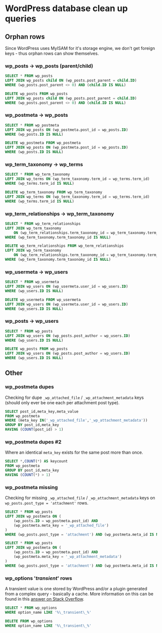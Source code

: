 # WordPress database clean up queries

## Orphan rows
Since WordPress uses MyISAM for it's storage engine, we don't get foreign keys - thus orphan rows can show themselves.

### wp_posts -> wp_posts (parent/child)

```sql
SELECT * FROM wp_posts
LEFT JOIN wp_posts child ON (wp_posts.post_parent = child.ID)
WHERE (wp_posts.post_parent <> 0) AND (child.ID IS NULL)

DELETE wp_posts FROM wp_posts
LEFT JOIN wp_posts child ON (wp_posts.post_parent = child.ID)
WHERE (wp_posts.post_parent <> 0) AND (child.ID IS NULL)
```

### wp_postmeta -> wp_posts

```sql
SELECT * FROM wp_postmeta
LEFT JOIN wp_posts ON (wp_postmeta.post_id = wp_posts.ID)
WHERE (wp_posts.ID IS NULL)

DELETE wp_postmeta FROM wp_postmeta
LEFT JOIN wp_posts ON (wp_postmeta.post_id = wp_posts.ID)
WHERE (wp_posts.ID IS NULL)
```

### wp_term_taxonomy -> wp_terms

```sql
SELECT * FROM wp_term_taxonomy
LEFT JOIN wp_terms ON (wp_term_taxonomy.term_id = wp_terms.term_id)
WHERE (wp_terms.term_id IS NULL)

DELETE wp_term_taxonomy FROM wp_term_taxonomy
LEFT JOIN wp_terms ON (wp_term_taxonomy.term_id = wp_terms.term_id)
WHERE (wp_terms.term_id IS NULL)
```

### wp_term_relationships -> wp_term_taxonomy

```sql
SELECT * FROM wp_term_relationships
LEFT JOIN wp_term_taxonomy
	ON (wp_term_relationships.term_taxonomy_id = wp_term_taxonomy.term_taxonomy_id)
WHERE (wp_term_taxonomy.term_taxonomy_id IS NULL)

DELETE wp_term_relationships FROM wp_term_relationships
LEFT JOIN wp_term_taxonomy
	ON (wp_term_relationships.term_taxonomy_id = wp_term_taxonomy.term_taxonomy_id)
WHERE (wp_term_taxonomy.term_taxonomy_id IS NULL)
```

### wp_usermeta -> wp_users

```sql
SELECT * FROM wp_usermeta
LEFT JOIN wp_users ON (wp_usermeta.user_id = wp_users.ID)
WHERE (wp_users.ID IS NULL)

DELETE wp_usermeta FROM wp_usermeta
LEFT JOIN wp_users ON (wp_usermeta.user_id = wp_users.ID)
WHERE (wp_users.ID IS NULL)
```

### wp_posts -> wp_users

```sql
SELECT * FROM wp_posts
LEFT JOIN wp_users ON (wp_posts.post_author = wp_users.ID)
WHERE (wp_users.ID IS NULL)

DELETE wp_posts FROM wp_posts
LEFT JOIN wp_users ON (wp_posts.post_author = wp_users.ID)
WHERE (wp_users.ID IS NULL)
```

## Other

### wp_postmeta dupes 
Checking for dupe `_wp_attached_file` / `_wp_attachment_metadata` keys (should only ever be one each per attachment post type).

```sql
SELECT post_id,meta_key,meta_value
FROM wp_postmeta
WHERE (meta_key IN('_wp_attached_file','_wp_attachment_metadata'))
GROUP BY post_id,meta_key
HAVING (COUNT(post_id) > 1)
```

### wp_postmeta dupes #2
Where an identical `meta_key` exists for the same post more than once.

```sql
SELECT *,COUNT(*) AS keycount
FROM wp_postmeta
GROUP BY post_id,meta_key
HAVING (COUNT(*) > 1)
```

### wp_postmeta missing 
Checking for missing `_wp_attached_file` / `_wp_attachment_metadata` keys on `wp_posts.post_type = 'attachment'` rows.

```sql
SELECT * FROM wp_posts
LEFT JOIN wp_postmeta ON (
	(wp_posts.ID = wp_postmeta.post_id) AND
	(wp_postmeta.meta_key = '_wp_attached_file')
)
WHERE (wp_posts.post_type = 'attachment') AND (wp_postmeta.meta_id IS NULL)

SELECT * FROM wp_posts
LEFT JOIN wp_postmeta ON (
	(wp_posts.ID = wp_postmeta.post_id) AND
	(wp_postmeta.meta_key = '_wp_attachment_metadata')
)
WHERE (wp_posts.post_type = 'attachment') AND (wp_postmeta.meta_id IS NULL)
```

### wp_options '_transient_' rows
A transient value is one stored by WordPress and/or a plugin generated from a complex query - basically a cache. More information on this can be found in this [answer on Stack Overflow](http://stackoverflow.com/a/11995022).

```sql
SELECT * FROM wp_options
WHERE option_name LIKE '%\_transient\_%'

DELETE FROM wp_options
WHERE option_name LIKE '%\_transient\_%'
```
